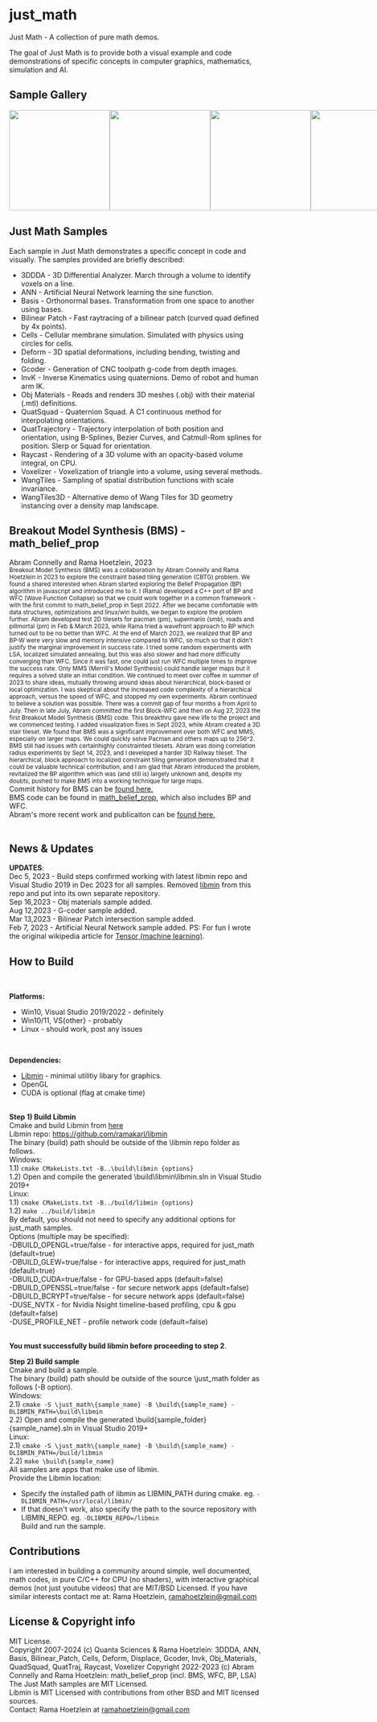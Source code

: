 # just_math

Just Math - A collection of pure math demos.

The goal of Just Math is to provide both a visual example and code demonstrations of specific concepts in computer graphics, mathematics, simulation and AI. 

## Sample Gallery

<div style="display:flex">
<img src="https://github.com/ramakarl/just_math/blob/main/gallery/img_3ddda.JPG" width="200">
<img src="https://github.com/ramakarl/just_math/blob/main/gallery/img_basis.JPG" width="200">
<img src="https://github.com/ramakarl/just_math/blob/main/gallery/img_bp.jpg" width="200">
<img src="https://github.com/ramakarl/just_math/blob/main/gallery/img_cells.jpg" width="200">
<img src="https://github.com/ramakarl/just_math/blob/main/gallery/img_deform.jpg" width="200">
<img src="https://github.com/ramakarl/just_math/blob/main/gallery/img_invk.jpg" width="200">
<img src="https://github.com/ramakarl/just_math/blob/main/gallery/img_quatsquad.jpg" width="200">
<img src="https://github.com/ramakarl/just_math/blob/main/gallery/img_raycast.jpg" width="200">
<img src="https://github.com/ramakarl/just_math/blob/main/gallery/img_trajectories.jpg" width="200">
<img src="https://github.com/ramakarl/just_math/blob/main/gallery/img_wangtiles.jpg" width="200">
<img src="https://github.com/ramakarl/just_math/blob/main/gallery/img_wangtiles3d.jpg" width="200">
</div>

## Just Math Samples

Each sample in Just Math demonstrates a specific concept in code and visually.
The samples provided are briefly described:
- 3DDDA - 3D Differential Analyzer. March through a volume to identify voxels on a line.
- ANN - Artificial Neural Network learning the sine function.
- Basis - Orthonormal bases. Transformation from one space to another using bases.
- Bilinear Patch - Fast raytracing of a bilinear patch (curved quad defined by 4x points).
- Cells - Cellular membrane simulation. Simulated with physics using circles for cells.
- Deform - 3D spatial deformations, including bending, twisting and folding.
- Gcoder - Generation of CNC toolpath g-code from depth images.
- InvK - Inverse Kinematics using quaternions. Demo of robot and human arm IK.
- Obj Materials - Reads and renders 3D meshes (.obj) with their material (.mtl) definitions.
- QuatSquad - Quaternion Squad. A C1 continuous method for interpolating orientations.
- QuatTrajectory - Trajectory interpolation of both position and orientation,
using B-Splines, Bezier Curves, and Catmull-Rom splines for position. Slerp or Squad for orientation.
- Raycast - Rendering of a 3D volume with an opacity-based volume integral, on CPU.
- Voxelizer - Voxelization of triangle into a volume, using several methods.
- WangTiles - Sampling of spatial distribution functions with scale invariance.
- WangTiles3D - Alternative demo of Wang Tiles for 3D geometry instancing over a density map landscape.

## Breakout Model Synthesis (BMS) - math_belief_prop
Abram Connelly and Rama Hoetzlein, 2023<br>
<sub>Breakout Model Synthesis (BMS) was a collaboration by Abram Connelly and Rama Hoetzlein in 2023 to explore the constraint based tiling generation (CBTG) problem. We found a shared interested when Abram started exploring the Belief Propagation (BP) algorithm in javascript and introduced me to it. I (Rama) developed a C++ port of BP and WFC (Wave Function Collapse) so that we could work together in a common framework - with the first commit to math_belief_prop in Sept 2022. After we became comfortable with data structures, optimizations and linux/win builds, we began to explore the problem further. Abram developed test 2D tilesets for pacman (pm), supermario (smb), roads and pillmortal (pm) in Feb & March 2023, while Rama tried a wavefront approach to BP which turned out to be no better than WFC. At the end of March 2023, we realized that BP and BP-W were very slow and memory intensive compared to WFC, so much so that it didn't justify the marginal improvement in success rate. I tried some random experiments with LSA, localized simulated annealing, but this was also slower and had more difficulty converging than WFC.	Since it was fast, one could just run WFC multiple times to improve the success rate. Only MMS (Merrill's Model Synthesis) could handle larger maps but it requires a solved state an initial condition. We continued to meet over coffee in summer of 2023 to share ideas, mutually throwing around ideas about hierarchical, block-based or local optimization. I was skeptical about the increased code complexity of a hierarchical approach, versus the speed of WFC, and stopped my own experiments. Abram continued to believe a solution was possible. There was a commit gap of four months a from April to July. Then in late July, Abram committed the first Block-WFC and then on Aug 27, 2023 the first Breakout Model Synthesis (BMS) code. This breakthru gave new	life to the project and we commenced testing. I added visualization fixes in Sept 2023, while Abram created a 3D stair tileset. We found that BMS was a significant improvement	over both WFC and MMS, especially on larger maps. We could quickly solve Pacman and others maps up to 256^2. BMS still had issues with certainhighly constrainted tilesets. Abram was doing correlation radius experiments by Sept 14, 2023, and I developed a harder 3D Railway tileset. The hierarchical, block approach to localized constraint tiling generation demonstrated that it could be valuable technical contribution, and I am glad that Abram introduced the problem, revitalized the BP algorithm	which was (and still is) largely unknown and, despite my doubts, pushed to make BMS into a working technique for large maps.</sub>
<br>
Commit history for BMS can be <a href="https://github.com/ramakarl/just_math/commits/main/math_belief_prop">found here.</a><br>
BMS code can be found in <a href="https://github.com/ramakarl/just_math/tree/main/math_belief_prop">math_belief_prop</a>, which also includes BP and WFC.<br>
Abram's more recent work and publicaiton can be <a href="https://zzyzek.github.io/PunchOutModelSynthesisPaper">found here.</a><br><br>

## News & Updates

**UPDATES**: <br>
Dec 5, 2023 - Build steps confirmed working with latest libmin repo and Visual Studio 2019 in Dec 2023 for all samples. Removed <a href="https://github.com/ramakarl/libmin">libmin</a> from this repo and put into its own separate repository.<br>
Sep 16,2023 - Obj materials sample added.<br>
Aug 12,2023 - G-coder sample added.<br>
Mar 13,2023 - Bilinear Patch intersection sample added.<br>
Feb 7, 2023 - Artificial Neural Network sample added. PS: For fun I wrote the original wikipedia article for <a href="https://en.wikipedia.org/wiki/Tensor_(machine_learning)">Tensor (machine learning)</a>.<br>

## How to Build
<br>

**Platforms:**
- Win10, Visual Studio 2019/2022 - definitely<br>
- Win10/11, VS{other} - probably<br>
- Linux - should work, post any issues<br>
<br>

**Dependencies:**
- <a href="https://github.com/ramakarl/libmin">Libmin</a> - minimal utilitiy libary for graphics.<br>
- OpenGL <br>
- CUDA is optional (flag at cmake time)<br><br>

**Step 1) Build Libmin** <br>
Cmake and build Libmin from <a href="https://github.com/ramakarl/libmin">here</a> <br>
Libmin repo: <a href="https://github.com/ramakarl/libmin">https://github.com/ramakarl/libmin</a><br>
The binary (build) path should be outside of the \libmin repo folder as follows.<br>
Windows: <br>
1.1) `cmake CMakeLists.txt -B..\build\libmin {options}`<br>
1.2) Open and compile the generated \build\libmin\libmin.sln in Visual Studio 2019+<br>
Linux: <br>
1.1) `cmake CMakeLists.txt -B../build/libmin {options}`<br>
1.2) `make ../build/libmin`<br>
By default, you should not need to specify any additional options for just_math samples.<br>
Options (multiple may be specified):<br>
-DBUILD_OPENGL=true/false - for interactive apps, required for just_math (default=true)<br>
-DBUILD_GLEW=true/false - for interactive apps, required for just_math (default=true)<br>
-DBUILD_CUDA=true/false - for GPU-based apps (default=false)<Br>
-DBUILD_OPENSSL=true/false - for secure network apps (default=false)<br>
-DBUILD_BCRYPT=true/false - for secure network apps (default=false)<br>
-DUSE_NVTX - for Nvidia Nsight timeline-based profiling, cpu & gpu (default=false)<br>
-DUSE_PROFILE_NET - profile network code (default=false)<br><br>

**You must successfully build libmin before proceeding to step 2**.<br>

**Step 2) Build sample**<br>
Cmake and build a sample.<br>
The binary (build) path should be outside of the source \just_math folder as follows (-B option).<br>
Windows: <br>
2.1) `cmake -S \just_math\{sample_name} -B \build\{sample_name} -DLIBMIN_PATH=\build\libmin`<br>
2.2) Open and compile the generated \build\{sample_folder}\{sample_name}.sln in Visual Studio 2019+<br>
Linux: <br>
2.1) `cmake -S \just_math\{sample_name} -B \build\{sample_name} -DLIBMIN_PATH=/build/libmin`<br>
2.2) `make \build\{sample_name}`<br>
All samples are apps that make use of libmin.<br>
Provide the Libmin location:<br>
- Specify the installed path of libmin as LIBMIN_PATH during cmake. eg. `-DLIBMIN_PATH=/usr/local/libmin/`<br>
- If that doesn't work, also specify the path to the source repository with LIBMIN_REPO. eg. `-DLIBMIN_REPO=/libmin`<br>
Build and run the sample.<br>

## Contributions
I am interested in building a community around simple, well documented, math codes, in pure C/C++ for CPU (no shaders), with interactive graphical demos (not just youtube videos) that are MIT/BSD Licensed. If you have similar interests contact me at: Rama Hoetzlein, ramahoetzlein@gmail.com

## License & Copyright info
MIT License.<br>
Copyright 2007-2024 (c) Quanta Sciences & Rama Hoetzlein: 3DDDA, ANN, Basis, Bilinear_Patch, Cells, Deform, Displace, Gcoder, Invk, Obj_Materials, QuadSquad, QuatTraj, Raycast, Voxelizer
Copyright 2022-2023 (c) Abram Connelly and Rama Hoetzlein: math_belief_prop (incl. BMS, WFC, BP, LSA)
The Just Math samples are MIT Licensed.<br>
Libmin is MIT Licensed with contributions from other BSD and MIT licensed sources.<br>
Contact: Rama Hoetzlein at ramahoetzlein@gmail.com



